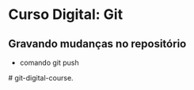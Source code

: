 # Curso Digital: Git

## Gravando mudanças no repositório
* comando git push

#   g i t - d i g i t a l - c o u r s e . 
 
 

